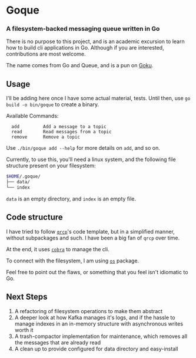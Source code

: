 # Goque

### A filesystem-backed messaging queue written in Go

There is no purpose to this project, and is an academic excursion to learn how to build cli applications in Go. Although if you are interested, contributions are most welcome.

The name comes from Go and Queue, and is a pun on [Goku](https://en.wikipedia.org/wiki/Goku).

## Usage

I'll be adding here once I have some actual material, tests. Until then, use `go build -o bin/goque` to create a binary.

Available Commands:

```
  add         Add a message to a topic
  read        Read messages from a topic
  remove      Remove a topic
```

Use `./bin/goque add --help` for more details on `add`, and so on.

Currently, to use this, you'll need a linux system, and the following file structure present on your filesystem:

```bash
$HOME/.goque/
├── data/
└── index
```

`data` is an empty directory, and `index` is an empty file.

## Code structure

I have tried to follow [`qrcp`](https://github.com/claudiodangelis/qrcp)'s code template, but in a simplified manner, without subpackages and such. I have been a big fan of `qrcp` over time.

At the end, it uses [`cobra`](https://cobra.dev/) to manage the cli.

To connect with the filesystem, I am using [`os`](https://pkg.go.dev/os) package.

Feel free to point out the flaws, or something that you feel isn't idiomatic to Go.

## Next Steps

1. A refactoring of filesystem operations to make them abstract
1. A deeper look at how Kafka manages it's logs, and if the hassle to manage indexes in an in-memory structure with asynchronous writes worth it
1. A trash-compactor implementation for maintenance, which removes all the messages that are already read
1. A clean up to provide configured for data directory and easy-install
